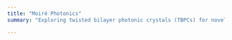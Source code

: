 ```yaml
---
title: "Moiré Photonics"
summary: "Exploring twisted bilayer photonic crystals (TBPCs) for novel optical properties."

---
```

